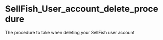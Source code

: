 # SellFish_User_account_delete_procedure
The procedure to take when deleting your SellFish user account
